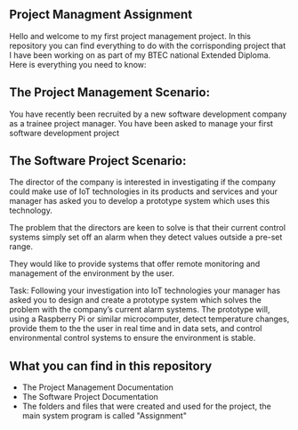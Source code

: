 <h2> Project Managment Assignment </h2>
<p>Hello and welcome to my first project management project. In this repository you can find everything to do with the corrisponding project that I have been working on as part of my BTEC national Extended Diploma. Here is everything you need to know:</p>

<h2>The Project Management Scenario: </h2>
<p>You have recently been recruited by a new software development company as a trainee project manager. You have been asked to manage your first software development project</p>

<h2>The Software Project Scenario: </h2>
<p>The director of the company is interested in investigating if the company could make use of IoT technologies in its products and services and your manager has asked you to develop a prototype system which uses this technology.

The problem that the directors are keen to solve is that their current control systems simply set off an alarm when they detect values outside a pre-set range.

They would like to provide systems that offer remote monitoring and management of the environment by the user.

Task:
Following your investigation into IoT technologies your manager has asked you to design and create a prototype system which solves the problem with the company’s current alarm systems. The prototype will, using a Raspberry Pi or similar microcomputer, detect temperature changes, provide them to the the user in real time and in data sets, and control environmental control systems to ensure the environment is stable.</p>

<h2>What you can find in this repository </h2>
<ul>
  <li> The Project Management Documentation </li>
  <li> The Software Project Documentation </li>
  <li> The folders and files that were created and used for the project, the main system program is called "Assignment" </li>
</ul>

 
